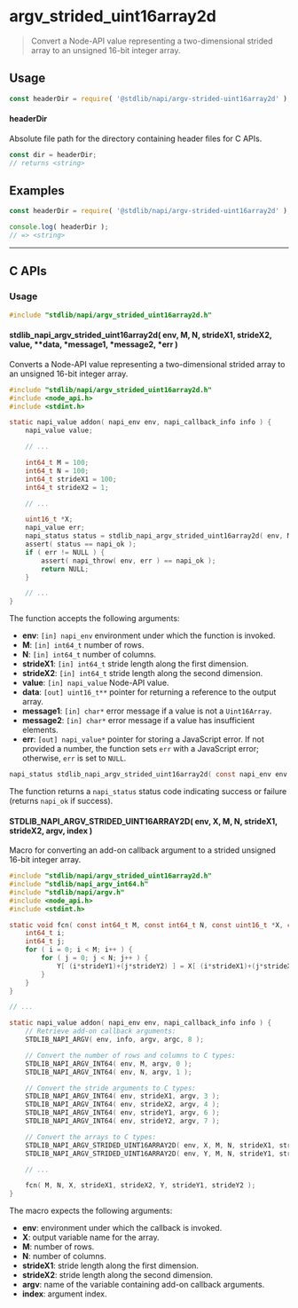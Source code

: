 <!--

@license Apache-2.0

Copyright (c) 2024 The Stdlib Authors.

Licensed under the Apache License, Version 2.0 (the "License");
you may not use this file except in compliance with the License.
You may obtain a copy of the License at

   http://www.apache.org/licenses/LICENSE-2.0

Unless required by applicable law or agreed to in writing, software
distributed under the License is distributed on an "AS IS" BASIS,
WITHOUT WARRANTIES OR CONDITIONS OF ANY KIND, either express or implied.
See the License for the specific language governing permissions and
limitations under the License.

-->

<!-- lint disable maximum-heading-length -->

# argv_strided_uint16array2d

> Convert a Node-API value representing a two-dimensional strided array to an unsigned 16-bit integer array.

<!-- Section to include introductory text. Make sure to keep an empty line after the intro `section` element and another before the `/section` close. -->

<section class="intro">

</section>

<!-- /.intro -->

<!-- Package usage documentation. -->

<section class="usage">

## Usage

```javascript
const headerDir = require( '@stdlib/napi/argv-strided-uint16array2d' );
```

#### headerDir

Absolute file path for the directory containing header files for C APIs.

```javascript
const dir = headerDir;
// returns <string>
```

</section>

<!-- /.usage -->

<!-- Package usage notes. Make sure to keep an empty line after the `section` element and another before the `/section` close. -->

<section class="notes">

</section>

<!-- /.notes -->

<!-- Package usage examples. -->

<section class="examples">

## Examples

```javascript
const headerDir = require( '@stdlib/napi/argv-strided-uint16array2d' );

console.log( headerDir );
// => <string>
```

</section>

<!-- /.examples -->

<!-- C interface documentation. -->

* * *

<section class="c">

## C APIs

<!-- Section to include introductory text. Make sure to keep an empty line after the intro `section` element and another before the `/section` close. -->

<section class="intro">

</section>

<!-- /.intro -->

<!-- C usage documentation. -->

<section class="usage">

### Usage

```c
#include "stdlib/napi/argv_strided_uint16array2d.h"
```

#### stdlib_napi_argv_strided_uint16array2d( env, M, N, strideX1, strideX2, value, \*\*data, \*message1, \*message2, \*err )

Converts a Node-API value representing a two-dimensional strided array to an unsigned 16-bit integer array.

```c
#include "stdlib/napi/argv_strided_uint16array2d.h"
#include <node_api.h>
#include <stdint.h>

static napi_value addon( napi_env env, napi_callback_info info ) {
    napi_value value;

    // ...

    int64_t M = 100;
    int64_t N = 100;
    int64_t strideX1 = 100;
    int64_t strideX2 = 1;

    // ...

    uint16_t *X;
    napi_value err;
    napi_status status = stdlib_napi_argv_strided_uint16array2d( env, M, N, strideX1, strideX2, value, &X, "Must be a typed array.", "Must have sufficient elements.", &err );
    assert( status == napi_ok );
    if ( err != NULL ) {
        assert( napi_throw( env, err ) == napi_ok );
        return NULL;
    }

    // ...
}
```

The function accepts the following arguments:

-   **env**: `[in] napi_env` environment under which the function is invoked.
-   **M**: `[in] int64_t` number of rows.
-   **N**: `[in] int64_t` number of columns.
-   **strideX1**: `[in] int64_t` stride length along the first dimension.
-   **strideX2**: `[in] int64_t` stride length along the second dimension.
-   **value**: `[in] napi_value` Node-API value.
-   **data**: `[out] uint16_t**` pointer for returning a reference to the output array.
-   **message1**: `[in] char*` error message if a value is not a `Uint16Array`.
-   **message2**: `[in] char*` error message if a value has insufficient elements.
-   **err**: `[out] napi_value*` pointer for storing a JavaScript error. If not provided a number, the function sets `err` with a JavaScript error; otherwise, `err` is set to `NULL`.

```c
napi_status stdlib_napi_argv_strided_uint16array2d( const napi_env env, const int64_t M, const int64_t N, const int64_t strideX1, const int64_t strideX2, const napi_value value, uint16_t **data, const char *message1, const char *message2, napi_value *err );
```

The function returns a `napi_status` status code indicating success or failure (returns `napi_ok` if success).

#### STDLIB_NAPI_ARGV_STRIDED_UINT16ARRAY2D( env, X, M, N, strideX1, strideX2, argv, index )

Macro for converting an add-on callback argument to a strided unsigned 16-bit integer array.

```c
#include "stdlib/napi/argv_strided_uint16array2d.h"
#include "stdlib/napi_argv_int64.h"
#include "stdlib/napi/argv.h"
#include <node_api.h>
#include <stdint.h>

static void fcn( const int64_t M, const int64_t N, const uint16_t *X, const int64_t strideX1, const int64_t strideX2, uint16_t *Y, const int64_t strideY1, const int64_t strideY2 ) {
    int64_t i;
    int64_t j;
    for ( i = 0; i < M; i++ ) {
        for ( j = 0; j < N; j++ ) {
            Y[ (i*strideY1)+(j*strideY2) ] = X[ (i*strideX1)+(j*strideX2) ];
        }
    }
}

// ...

static napi_value addon( napi_env env, napi_callback_info info ) {
    // Retrieve add-on callback arguments:
    STDLIB_NAPI_ARGV( env, info, argv, argc, 8 );

    // Convert the number of rows and columns to C types:
    STDLIB_NAPI_ARGV_INT64( env, M, argv, 0 );
    STDLIB_NAPI_ARGV_INT64( env, N, argv, 1 );

    // Convert the stride arguments to C types:
    STDLIB_NAPI_ARGV_INT64( env, strideX1, argv, 3 );
    STDLIB_NAPI_ARGV_INT64( env, strideX2, argv, 4 );
    STDLIB_NAPI_ARGV_INT64( env, strideY1, argv, 6 );
    STDLIB_NAPI_ARGV_INT64( env, strideY2, argv, 7 );

    // Convert the arrays to C types:
    STDLIB_NAPI_ARGV_STRIDED_UINT16ARRAY2D( env, X, M, N, strideX1, strideX2, argv, 2 );
    STDLIB_NAPI_ARGV_STRIDED_UINT16ARRAY2D( env, Y, M, N, strideY1, strideY2, argv, 5 );

    // ...

    fcn( M, N, X, strideX1, strideX2, Y, strideY1, strideY2 );
}
```

The macro expects the following arguments:

-   **env**: environment under which the callback is invoked.
-   **X**: output variable name for the array.
-   **M**: number of rows.
-   **N**: number of columns.
-   **strideX1**: stride length along the first dimension.
-   **strideX2**: stride length along the second dimension.
-   **argv**: name of the variable containing add-on callback arguments.
-   **index**: argument index.

</section>

<!-- /.usage -->

<!-- C API usage notes. Make sure to keep an empty line after the `section` element and another before the `/section` close. -->

<section class="notes">

</section>

<!-- /.notes -->

<!-- C API usage examples. -->

<section class="examples">

</section>

<!-- /.examples -->

</section>

<!-- /.c -->

<!-- Section to include cited references. If references are included, add a horizontal rule *before* the section. Make sure to keep an empty line after the `section` element and another before the `/section` close. -->

<section class="references">

</section>

<!-- /.references -->

<!-- Section for related `stdlib` packages. Do not manually edit this section, as it is automatically populated. -->

<section class="related">

</section>

<!-- /.related -->

<!-- Section for all links. Make sure to keep an empty line after the `section` element and another before the `/section` close. -->

<section class="links">

</section>

<!-- /.links -->

